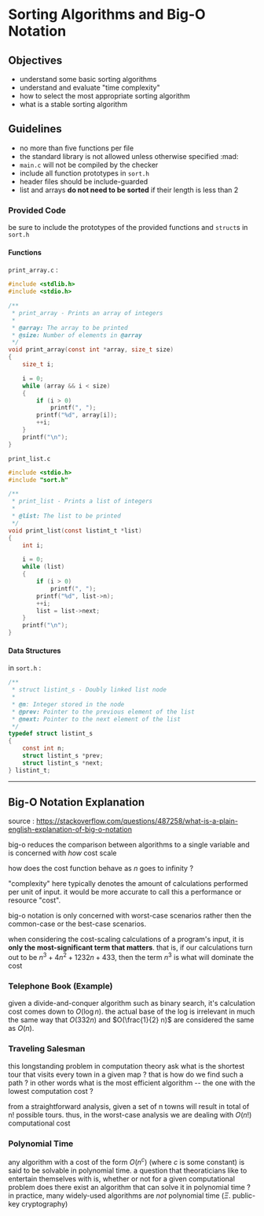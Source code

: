 # Sorting Algorithms and Big-O Notation

## Objectives
- understand some basic sorting algorithms
- understand and evaluate "time complexity"
- how to select the most appropriate sorting algorithm
- what is a stable sorting algorithm

## Guidelines
- no more than five functions per file
- the standard library is not allowed unless otherwise specified :mad:
- `main.c` will not be compiled by the checker
- include all function prototypes in `sort.h`
- header files should be include-guarded
- list and arrays **do not need to be sorted** if their length is less than 2

### Provided Code
be sure to include the prototypes of the provided functions and `struct`s in `sort.h`

#### Functions
`print_array.c` : 
```c
#include <stdlib.h>
#include <stdio.h>

/**
 * print_array - Prints an array of integers
 *
 * @array: The array to be printed
 * @size: Number of elements in @array
 */
void print_array(const int *array, size_t size)
{
    size_t i;

    i = 0;
    while (array && i < size)
    {
        if (i > 0)
            printf(", ");
        printf("%d", array[i]);
        ++i;
    }
    printf("\n");
}
```

`print_list.c` 
```c
#include <stdio.h>
#include "sort.h"

/**
 * print_list - Prints a list of integers
 *
 * @list: The list to be printed
 */
void print_list(const listint_t *list)
{
    int i;

    i = 0;
    while (list)
    {
        if (i > 0)
            printf(", ");
        printf("%d", list->n);
        ++i;
        list = list->next;
    }
    printf("\n");
}
```
#### Data Structures
in `sort.h` :
```c
/**
 * struct listint_s - Doubly linked list node
 *
 * @n: Integer stored in the node
 * @prev: Pointer to the previous element of the list
 * @next: Pointer to the next element of the list
 */
typedef struct listint_s
{
    const int n;
    struct listint_s *prev;
    struct listint_s *next;
} listint_t;
```
----
## Big-O Notation Explanation

source : <https://stackoverflow.com/questions/487258/what-is-a-plain-english-explanation-of-big-o-notation>


big-o reduces the comparison between algorithms to a single variable and is concerned with *how* cost scale

how does the cost function behave as $n$ goes to infinity ?

"complexity" here typically denotes the amount of calculations performed per unit of input. it would be more accurate to call this a performance or resource "cost".

big-o notation is only concerned with worst-case scenarios rather then the common-case or the best-case scenarios.

when considering the cost-scaling calculations of a program's input, it is **only the most-significant term that matters**. that is, if our calculations turn out to be $n^3+4n^2+1232n+433$, then the term $n^3$ is what will dominate the cost

### Telephone Book (Example)

given a divide-and-conquer algorithm such as binary search, it's calculation cost comes down to $O(\log n)$. the actual base of the log is irrelevant in much the same way that $O(332n)$ and $O(\frac{1}{2} n)$ are considered the same as $O(n)$.

### Traveling Salesman

this longstanding problem in computation theory ask what is the shortest tour that visits every town in a given map ? that is how do we find such a path ? in other words what is the most efficient algorithm -- the one with the lowest computation cost ? 

from a straightforward analysis, given a set of n towns will result in total of n! possible tours. thus, in the worst-case analysis we are dealing with $O(n!)$ computational cost

### Polynomial Time

any algorithm with a cost of the form $O(n^c)$ (where $c$ is some constant) is said to be solvable in polynomial time. a question that theoraticians like to entertain themselves with is, whether or not for a given computational problem does there exist an algorithm that can solve it in polynomial time ? in practice, many widely-used algorithms are *not* polynomial time ($\Xi$. public-key cryptography)
